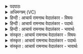 <details><summary>पदपाठः</summary>

गो꣣त्रभि꣡द꣢म्। गो꣣त्र। भि꣡द꣢꣯म्। गो꣣वि꣡द꣢म्। गो꣣। वि꣡द꣢꣯म्। व꣡ज्र꣢꣯बाहुम्। व꣡ज्र꣢꣯। बा꣣हुम्। ज꣡य꣢꣯न्तम्। अ꣡ज्म꣢꣯। प्र꣣मृण꣡न्त꣢म्। प्र꣣। मृण꣡न्त꣢꣯म्। ओ꣡ज꣢꣯सा। इ꣣म꣢म्। स꣣जाताः। स। जाताः। अ꣡नु꣢꣯। वी꣣रयध्वम्। इ꣡न्द्र꣢꣯म्। स꣣खायः। स। खायः। अ꣡नु꣢꣯। सम्। र꣣भध्वम्। १८५४।
</details>

<details><summary>अधिमन्त्रम् (VC)</summary>

- इन्द्रः
- अप्रतिरथ ऐन्द्रः
- त्रिष्टुप्
- धैवतः
</details>

<details><summary>हिन्दी : आचार्य रामनाथ वेदालंकार - विषयः</summary>

अब जीवात्मा के नेतृत्व में विजयलाभ करने के लिए वीरों को प्रोत्साहन देते हैं।
</details>

<details><summary>हिन्दी : आचार्य रामनाथ वेदालंकार - पदार्थः</summary>

पदार्थान्वयभाषाः -  (गोत्रभिदम्) अविद्या,अस्मिता आदि क्लेश रूप पर्वतों को तोड़नेवाले, (गोविदम्) विवेक-प्रकाश की किरणों को प्राप्त करनेवाले, (वज्रबाहुम्) अशुद्धि के क्षय तथा ज्ञान की दीप्ति के लिए यम,नियम,आसन,प्राणायाम,प्रत्याहार,धारणा,ध्यान,समाधि रूप वज्र को ग्रहण करनेवाले, (अज्म) देवासुरसङ्ग्राम को (जयन्तम्) जीतनेवाले, (अजोसा) बल से (प्रमृणन्तम्) आन्तरिक शत्रुओं को कुचलनेवाले (इमम् अनु) इस जीवात्मा का अनुसरण करके,हे (सजाताः) शरीर के साथ उत्पन्न मन,बुद्धि,प्राण,आदियो ! तुम (वीरयध्वम्) वीरता दिखाओ। हे (सखायः) मित्रो ! तुम (इन्द्रम् अनु) जीवात्मा का अनुसरण करते हुए (संरभध्वम्) वीरतापूर्ण कार्यों को आरम्भ करो ॥३॥
</details>

<details><summary>हिन्दी : आचार्य रामनाथ वेदालंकार - भावार्थः</summary>

भावार्थभाषाः -  शरीर के अन्दर जीवात्मा नाम का महापराक्रमी सेनापति पूरी रणसज्जा के साथ विद्यमान है,जिसे सब विघ्नों को पराजित करके देवासुरसङ्ग्राम में विजय पाना योग्य है ॥३॥
</details>

<details><summary>संस्कृत : आचार्य रामनाथ वेदालंकार - विषयः</summary>

अथ जीवात्मनो नेतृत्वे विजयलाभाय वीरान् प्रोत्साहयति।
</details>

<details><summary>संस्कृत : आचार्य रामनाथ वेदालंकार - पदार्थः</summary>

पदार्थान्वयभाषाः -  (गोत्रभिदम्) अविद्याऽस्मितादिक्लेशरूपपर्वतानां भेत्तारम्, (गोविदम्) विवेकप्रकाशरश्मीनां लब्धारम्, (वज्रबाहुम्) अशुद्धिक्षयार्थं ज्ञानदीप्त्यर्थं च गृहीतयमनियमासनप्राणायामप्रत्याहारधारणाध्यान-समाधिरूपवज्रम्, (अज्म) देवासुरसंग्रामम् (जयन्तं) विजयमानम्, (ओजसा) बलेन (प्रमृणन्तम्) आभ्यन्तरान् शत्रून् प्रहिंसन्तम् (इमम् अनु) एतं जीवात्मानम् अनुसृत्य,हे (सजाताः) देहे सहोत्पन्ना मनोबुद्धिप्राणादयः ! यूयम् (वीरयध्वम्) वीरतां प्रदर्शयत,हे (सखायः) सुहृदः यूयम् (इन्द्रम् अनु) जीवात्मानमनुसृत्य (संरभध्वम्) वीरकार्याणि प्रारभध्वम् ॥३॥२
</details>

<details><summary>संस्कृत : आचार्य रामनाथ वेदालंकार - भावार्थः</summary>

भावार्थभाषाः -  देहाभ्यन्तरे जीवो नाम महापराक्रमः सेनापतिः सम्पूर्णरणसज्जया सह समवस्थितोऽस्ति यः सर्वान् विघ्नान् पराजित्य देवासुरसंग्रामे विजयं लब्धुमर्हति ॥३॥
</details>